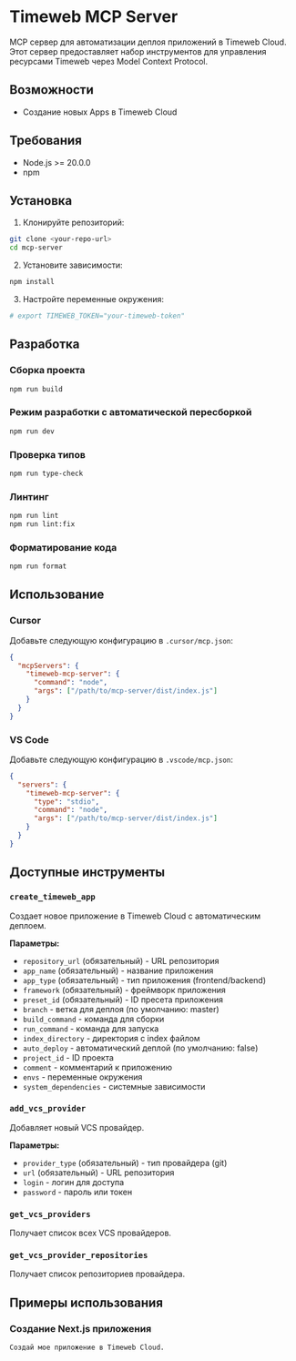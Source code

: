 # Timeweb MCP Server

MCP сервер для автоматизации деплоя приложений в Timeweb Cloud. Этот сервер предоставляет набор инструментов для управления ресурсами Timeweb через Model Context Protocol.

## Возможности

- Создание новых Apps в Timeweb Cloud

## Требования

- Node.js >= 20.0.0
- npm

## Установка

1. Клонируйте репозиторий:

```bash
git clone <your-repo-url>
cd mcp-server
```

2. Установите зависимости:

```bash
npm install
```

3. Настройте переменные окружения:

```bash
# export TIMEWEB_TOKEN="your-timeweb-token" 
```

## Разработка

### Сборка проекта

```bash
npm run build
```

### Режим разработки с автоматической пересборкой

```bash
npm run dev
```

### Проверка типов

```bash
npm run type-check
```

### Линтинг

```bash
npm run lint
npm run lint:fix
```

### Форматирование кода

```bash
npm run format
```

## Использование

### Cursor

Добавьте следующую конфигурацию в `.cursor/mcp.json`:

```json
{
  "mcpServers": {
    "timeweb-mcp-server": {
      "command": "node",
      "args": ["/path/to/mcp-server/dist/index.js"]
    }
  }
}
```

### VS Code

Добавьте следующую конфигурацию в `.vscode/mcp.json`:

```json
{
  "servers": {
    "timeweb-mcp-server": {
      "type": "stdio",
      "command": "node",
      "args": ["/path/to/mcp-server/dist/index.js"]
    }
  }
}
```

## Доступные инструменты

### `create_timeweb_app`

Создает новое приложение в Timeweb Cloud с автоматическим деплоем.

**Параметры:**

- `repository_url` (обязательный) - URL репозитория
- `app_name` (обязательный) - название приложения
- `app_type` (обязательный) - тип приложения (frontend/backend)
- `framework` (обязательный) - фреймворк приложения
- `preset_id` (обязательный) - ID пресета приложения
- `branch` - ветка для деплоя (по умолчанию: master)
- `build_command` - команда для сборки
- `run_command` - команда для запуска
- `index_directory` - директория с index файлом
- `auto_deploy` - автоматический деплой (по умолчанию: false)
- `project_id` - ID проекта
- `comment` - комментарий к приложению
- `envs` - переменные окружения
- `system_dependencies` - системные зависимости

### `add_vcs_provider`

Добавляет новый VCS провайдер.

**Параметры:**

- `provider_type` (обязательный) - тип провайдера (git)
- `url` (обязательный) - URL репозитория
- `login` - логин для доступа
- `password` - пароль или токен

### `get_vcs_providers`

Получает список всех VCS провайдеров.

### `get_vcs_provider_repositories`

Получает список репозиториев провайдера.

## Примеры использования

### Создание Next.js приложения

```
Создай мое приложение в Timeweb Cloud.
```
